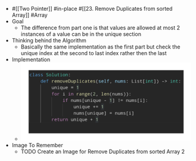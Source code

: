 - #[[Two Pointer]] #in-place #[[23. Remove Duplicates from sorted Array]] #Array
- Goal
	- The difference from part one is that values are allowed at most 2 instances of a value can be in the unique section
- Thinking behind the Algorithm
	- Basically the same implementation as the first part but check the unique index at the second to last index rather then the last
- Implementation
	- ![image.png](../assets/image_1757103560519_0.png)
- Image To Remember
	- TODO Create an Image for Remove Duplicates from sorted Array 2
